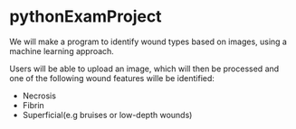 # pythonExamProject


We will make a program to identify wound types based on images, using a machine learning approach.

Users will be able to upload an image, which will then be processed and one of the following wound features wille be identified: 

- Necrosis
- Fibrin
- Superficial(e.g bruises or low-depth wounds)



